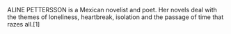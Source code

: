 ALINE PETTERSSON is a Mexican novelist and poet. Her novels deal with the themes of loneliness, heartbreak, isolation and the passage of time that razes all.[1]
